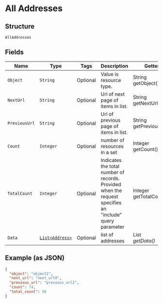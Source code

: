 
# All Addresses

## Structure

`AllAddresses`

## Fields

| Name | Type | Tags | Description | Getter | Setter |
|  --- | --- | --- | --- | --- | --- |
| `Object` | `String` | Optional | Value is resource type. | String getObject() | setObject(String object) |
| `NextUrl` | `String` | Optional | Url of next page of items in list. | String getNextUrl() | setNextUrl(String nextUrl) |
| `PreviousUrl` | `String` | Optional | Url of previous page of items in list. | String getPreviousUrl() | setPreviousUrl(String previousUrl) |
| `Count` | `Integer` | Optional | number of resources in a set | Integer getCount() | setCount(Integer count) |
| `TotalCount` | `Integer` | Optional | Indicates the total number of records. Provided when the request specifies an "include" query parameter | Integer getTotalCount() | setTotalCount(Integer totalCount) |
| `Data` | [`List<Address>`](../../doc/models/containers/address.md) | Optional | list of addresses | List<Address> getData() | setData(List<Address> data) |

## Example (as JSON)

```json
{
  "object": "object2",
  "next_url": "next_url0",
  "previous_url": "previous_url2",
  "count": 74,
  "total_count": 90
}
```

